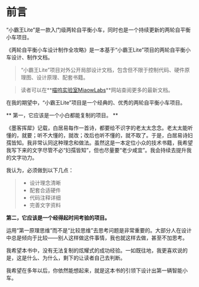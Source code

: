 # 前言

“小霸王Lite”是一款入门级两轮自平衡小车，同时也是一个持续更新的两轮自平衡小车项目。

《两轮自平衡小车设计制作全攻略》是一本基于“小霸王Lite”项目的两轮自平衡小车设计、制作文档。

> “小霸王Lite”项目对外公开局部设计文档，包含但不限于控制代码、硬件原理图、设计原理、配套书籍。

> 读者可以在**[喵呜实验室MiaowLabs](www.miaowlabs.com)**网站查阅更多的最新文档。

在我的期望中，“小霸王Lite”项目是一个经典的、优秀的两轮自平衡小车项目。

** 第一，它应该是一个小白都能复制的项目。 **

《墨客挥犀》记载，白居易每作一首诗，都要给不识字的老太太念念。老太太能听懂的，就要；听不大懂的，就改；改后也听不懂的，就不取了。于是，白居易诗妇孺皆知。我非常认同这种理念和做法。虽然这是一本定位小众的技术书籍，我希望我写下来的文字尽管不必“妇孺皆知”，但也尽量要“老少咸宜”。我会持续去提升我的文字功力。

我认为，必须做到以下几点：

>+ 设计理念清晰
>+ 配套合适硬件
>+ 代码注释详细
>+ 完善文字资料

**第二，它应该是一个经得起时间考验的项目。**

运用“第一原理思维”而不是“比较思维”去思考问题是非常重要的。大部分人在设计中总是倾向于比较——别人这样做这件事情，我也就这样去做，甚至不加思考。

我希望本书中，没有无法复制的炫耀式的成功经验。一如既往地，我更喜欢说的是，这是什么、为什么，剩下的让读者自己去判断。

我希望在多年以后，你依然能想起来，就是这本书的引领下设计出第一辆智能小车。



